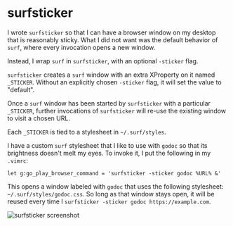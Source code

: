 surfsticker
===========

I wrote `surfsticker` so that I can have a browser window on my desktop that
is reasonably sticky. What I did not want was the default behavior of `surf`, 
where every invocation opens a new window.

Instead, I wrap `surf` in `surfsticker`, with an optional `-sticker` flag.

`surfsticker` creates a `surf` window with an extra XProperty on it named 
`_STICKER`. Without an explicitly chosen `-sticker` flag, it will set the
value to "default".

Once a `surf` window has been started by `surfsticker` with a particular
`_STICKER`, further invocations of `surfsticker` will re-use the existing
window to visit a chosen URL.

Each `_STICKER` is tied to a stylesheet in `~/.surf/styles`.

I have a custom `surf` stylesheet that I like to use with `godoc` so that its
brightness doesn't melt my eyes. To invoke it, I put the following in my 
`.vimrc`:
```
let g:go_play_browser_command = 'surfsticker -sticker godoc %URL% &'
```
This opens a window labeled with `godoc` that uses the following stylesheet:
`~/.surf/styles/godoc.css`. So long as that window stays open, it will be
reused every time I `surfsticker -sticker godoc https://example.com`.

![surfsticker screenshot](https://alrs.tilde.team/surfsticker.png)

